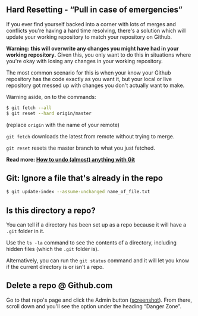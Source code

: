 ## Hard Resetting - &ldquo;Pull in case of emergencies&rdquo;

If you ever find yourself backed into a corner with lots of merges and conflicts you're having a hard time resolving, there's a solution which will update your working repository to match your repository on Github.

**Warning: this will overwrite any changes you might have had in your working repository.** Given this, you only want to do this in situations where you're okay with losing any changes in your working repository.

The most common scenario for this is when your know your Github repository has the code exactly as you want it, but your local or live repository got messed up with changes you don't actually want to make.

Warning aside, on to the commands:

```bash
$ git fetch --all
$ git reset --hard origin/master
```

(replace `origin` with the name of your remote)

`git fetch` downloads the latest from remote without trying to merge.

`git reset` resets the master branch to what you just fetched.

__Read more: [How to undo (almost) anything with Git](https://github.com/blog/2019-how-to-undo-almost-anything-with-git)__



## Git: Ignore a file that's already in the repo

```bash
$ git update-index --assume-unchanged name_of_file.txt
```




## Is this directory a repo?
You can tell if a directory has been set up as a repo because it will have a `.git` folder in it.

Use the `ls -la` command to see the contents of a directory, including hidden files (which the `.git` folder is).

Alternatively, you can run the `git status` command and it will let you know if the current directory is or isn't a repo.




## Delete a repo @ Github.com
Go to that repo's page and click the Admin button ([screenshot](http://content.screencast.com/users/susanBuck/folders/Jing/media/f29dc9eb-9d96-4e95-8463-9528eb8e0033/00002850.png)). From there, scroll down and you'll see the option under the heading &ldquo;Danger Zone&rdquo;.
